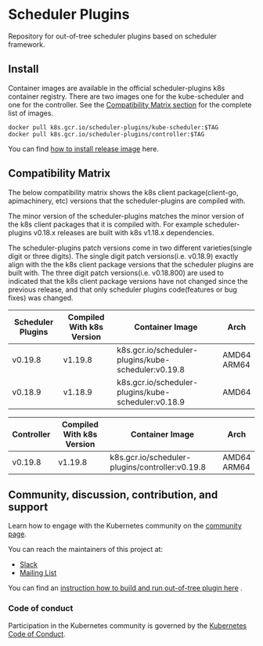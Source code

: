 # Scheduler Plugins

Repository for out-of-tree scheduler plugins based on scheduler framework.

## Install

Container images are available in the official scheduler-plugins k8s container registry. There are two images one
for the kube-scheduler and one for the controller. See the [Compatibility Matrix section](#compatibility-matrix)
for the complete list of images.

```shell
docker pull k8s.gcr.io/scheduler-plugins/kube-scheduler:$TAG
docker pull k8s.gcr.io/scheduler-plugins/controller:$TAG
```

You can find [how to install release image](doc/install.md) here.

## Compatibility Matrix
The below compatibility matrix shows the k8s client package(client-go, apimachinery, etc) versions that the
scheduler-plugins are compiled with.

The minor version of the scheduler-plugins matches the minor version of the k8s client
packages that it is compiled with. For example scheduler-plugins v0.18.x releases are built with k8s v1.18.x
dependencies.

The scheduler-plugins patch versions come in two different varieties(single digit or three digits). The single digit
patch versions(i.e. v0.18.9) exactly align with the the k8s client package versions that the scheduler plugins are built
with. The three digit patch versions(i.e. v0.18.800) are used to indicated that the k8s client package versions have not
changed since the previous release, and that only scheduler plugins code(features or bug fixes) was changed.

Scheduler Plugins  | Compiled With k8s Version | Container Image                                     | Arch           |
-------------------|---------------------------|-----------------------------------------------------|----------------|
v0.19.8            | v1.19.8                   | k8s.gcr.io/scheduler-plugins/kube-scheduler:v0.19.8 | AMD64<br>ARM64 |
v0.18.9            | v1.18.9                   | k8s.gcr.io/scheduler-plugins/kube-scheduler:v0.18.9 | AMD64          |

Controller | Compiled With k8s Version | Container Image                                 | Arch           |
-----------|---------------------------|-------------------------------------------------|----------------|
v0.19.8    | v1.19.8                   | k8s.gcr.io/scheduler-plugins/controller:v0.19.8 | AMD64<br>ARM64 |

## Community, discussion, contribution, and support

Learn how to engage with the Kubernetes community on the [community page](http://kubernetes.io/community/).

You can reach the maintainers of this project at:

- [Slack](https://kubernetes.slack.com/messages/sig-scheduling)
- [Mailing List](https://groups.google.com/forum/#!forum/kubernetes-sig-scheduling)

You can find an [instruction how to build and run out-of-tree plugin here](doc/develop.md) .

### Code of conduct

Participation in the Kubernetes community is governed by the [Kubernetes Code of Conduct](code-of-conduct.md).
